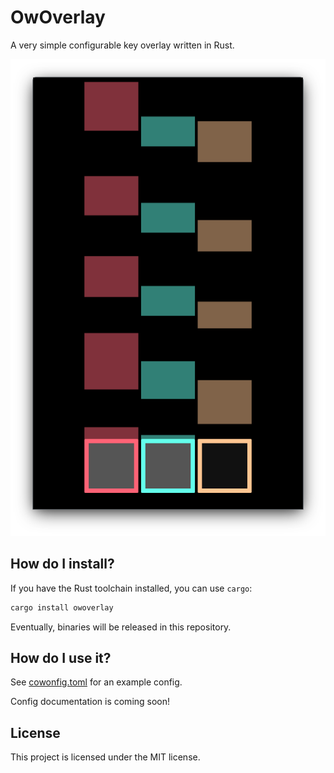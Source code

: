 # OwOverlay

A very simple configurable key overlay written in Rust.

![Screenshot of OwOverlay](screenshot.png)

## How do I install?

If you have the Rust toolchain installed, you can use `cargo`:

```sh
cargo install owoverlay
```

Eventually, binaries will be released in this repository.

## How do I use it?

See [cowonfig.toml](/cowonfig.toml) for an example config.

Config documentation is coming soon!

## License

This project is licensed under the MIT license.
